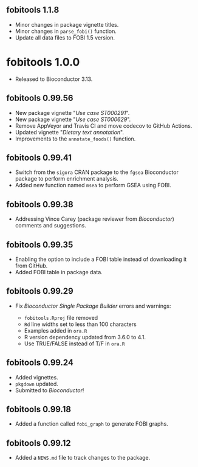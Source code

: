 ## fobitools 1.1.8

* Minor changes in package vignette titles.
* Minor changes in `parse_fobi()` function.
* Update all data files to FOBI 1.5 version.

# fobitools 1.0.0

* Released to Bioconductor 3.13.

## fobitools 0.99.56

* New package vignette "_Use case ST000291_".     
* New package vignette "_Use case ST000629_".    
* Remove AppVeyor and Travis CI and move codecov to GitHub Actions.
* Updated vignette "_Dietary text annotation_".
* Improvements to the `annotate_foods()` function.

## fobitools 0.99.41

* Switch from the `sigora` CRAN package to the `fgsea` Bioconductor package to perform enrichment analysis.
* Added new function named `msea` to perform GSEA using FOBI.

## fobitools 0.99.38

* Addressing Vince Carey (package reviewer from _Bioconductor_) comments and suggestions.

## fobitools 0.99.35

* Enabling the option to include a FOBI table instead of downloading it from GitHub.
* Added FOBI table in package data.

## fobitools 0.99.29

* Fix _Bioconductor Single Package Builder_ errors and warnings:

  - `fobitools.Rproj` file removed
  - `Rd` line widths set to less than 100 characters
  - Examples added in `ora.R`
  - R version dependency updated from 3.6.0 to 4.1.
  - Use TRUE/FALSE instead of T/F in `ora.R`

## fobitools 0.99.24

* Added vignettes.
* `pkgdown` updated.
* Submitted to _Bioconductor_!

## fobitools 0.99.18

* Added a function called `fobi_graph` to generate FOBI graphs.

## fobitools 0.99.12

* Added a `NEWS.md` file to track changes to the package.

